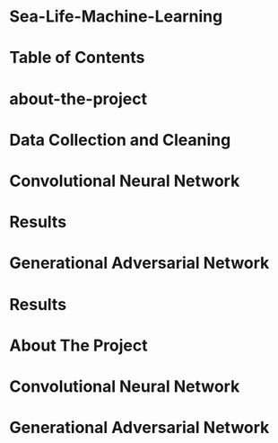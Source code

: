 # Sea-Life-Machine-Learning

<!-- TABLE OF CONTENTS -->
# Table of Contents

# about-the-project
# Data Collection and Cleaning
 
# Convolutional Neural Network
 # Results

# Generational Adversarial Network
 # Results


<!-- About The Project -->
# About The Project

<!-- Convolutional Neural Network -->
# Convolutional Neural Network

<!-- Generational Adversarial Network -->
# Generational Adversarial Network
